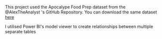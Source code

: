 This project used the Apocalype Food Prep dataset from the @AlexTheAnalyst 's GitHub Repository. You can download the same dataset [here](https://github.com/AlexTheAnalyst/Power-BI/blob/main/Power%20BI%20-%20Final%20Project.xlsx)

I utilised Power BI's model viewer to create relationships between multiple separate tables

